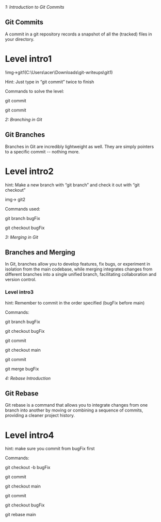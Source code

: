 *1: Introduction to Git Commits*

## Git Commits

A commit in a git repository records a snapshot of all the (tracked) files in your directory.

# **Level intro1**

!img→git1(C:\Users\acer\Downloads\git-writeups\git1)

Hint: Just type in “git commit” twice to finish

Commands to solve the level:

git commit

git commit


*2: Branching in Git*

## Git Branches

Branches in Git are incredibly lightweight as well. They are simply pointers to a specific commit -- nothing more.

# **Level intro2**

hint: Make a new branch with “git branch” and check it out with “git checkout”

img→ git2

Commands used:

git branch bugFix

git checkout bugFix

*3: Merging in Git*

## Branches and Merging

In Git, branches allow you to develop features, fix bugs, or experiment in isolation from the main codebase, while merging integrates changes from different branches into a single unified branch, facilitating collaboration and version control.

### **Level intro3**

hint: Remember to commit in the order specified (bugFix before main)

Commands:

git branch bugFix

git checkout bugFix

git commit

git checkout main

git commit

git merge bugFix

*4: Rebase Introduction*

## Git Rebase

Git rebase is a command that allows you to integrate changes from one branch into another by moving or combining a sequence of commits, providing a cleaner project history.

# **Level intro4**

hint: make sure you commit from bugFix first

Commands:

git checkout -b bugFix

git commit

git checkout main

git commit

git checkout bugFix

git rebase main